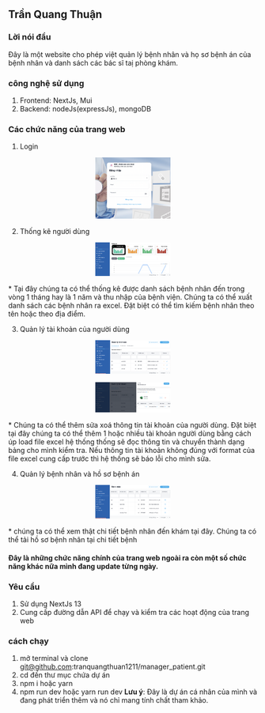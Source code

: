 ## Trần Quang Thuận
### Lời nói đầu
Đây là một website cho phép việt quản lý bệnh nhân và họ sơ bệnh án của bệnh nhân và danh sách các bác sĩ taị phòng khám.
### công nghệ sử dụng
1. Frontend: NextJs, Mui
2. Backend: nodeJs(expressJs), mongoDB
### Các chức năng của trang web
1. Login 
<p align="center">
  <img src="public/image1.png" width="30%" >
</p>

2. Thống kê người dùng
<p align="center">
  <img src="public/image2.png" width="30%" >
</p>
* Tại đây chúng ta có thể thống kê được danh sách bệnh nhân đến trong vòng 1 tháng hay là 1 năm và thu nhập của bệnh viện. Chúng ta có thể xuất danh sách các bệnh nhân ra excel. Đặt biệt có thể tìm kiếm bệnh nhân theo tên hoặc theo địa điểm.

3. Quản lý tài khoản của người dùng 
<div>
    <p align="center">
        <img src="public/image3.png" width="30%" >
    </p>
    <p align="center">
        <img src="public/image5.png" width="30%" >
    </p>
<div>
* Chúng ta có thể thêm sửa xoá thông tin tài khoản của người dùng. Đặt biệt tại đây chúng ta có thể thêm 1 hoặc nhiều tài khoản người dùng bằng cách úp load file excel hệ thống thống sẽ đọc thông tin và chuyển thành dạng bảng cho mình kiểm tra. Nếu thông tin tài khoản không đúng với format của file excel cung cấp trước thì hệ thống sẽ báo lỗi cho mình sửa.

4. Quản lý bệnh nhân và hồ sơ bệnh án
<p align="center">
  <img src="public/image6.png" width="30%" >
</p>
* chúng ta có thể xem thật chi tiết bệnh nhân đến khám tại đây. Chúng ta có thể tải hồ sơ bệnh nhân tại chi tiết bệnh 

#### Đây là những chức năng chính của trang web ngoài ra còn một số chức năng khác nữa mình đang update từng ngày.

### Yêu cầu
1. Sử dụng NextJs 13
2. Cung cấp đường dẫn API để chạy và kiểm tra các hoạt động của trang web
### cách chạy
1. mở terminal và clone git@github.com:tranquangthuan1211/manager_patient.git
2. cd đến thư mục chứa dự án 
3. npm i hoặc yarn 
4. npm run dev hoặc yarn run dev
**Lưu ý**: Đây là dự án cá nhân của mình và đang phát triển thêm và nó chỉ mang tính chất tham khảo.